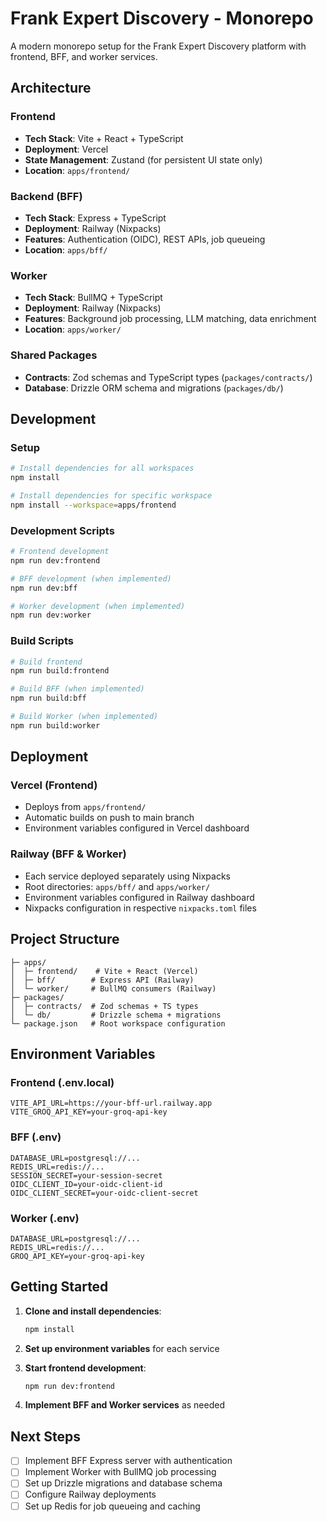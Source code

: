 # Frank Expert Discovery - Monorepo

A modern monorepo setup for the Frank Expert Discovery platform with frontend, BFF, and worker services.

## Architecture

### Frontend
- **Tech Stack**: Vite + React + TypeScript
- **Deployment**: Vercel
- **State Management**: Zustand (for persistent UI state only)
- **Location**: `apps/frontend/`

### Backend (BFF)
- **Tech Stack**: Express + TypeScript
- **Deployment**: Railway (Nixpacks)
- **Features**: Authentication (OIDC), REST APIs, job queueing
- **Location**: `apps/bff/`

### Worker
- **Tech Stack**: BullMQ + TypeScript
- **Deployment**: Railway (Nixpacks)
- **Features**: Background job processing, LLM matching, data enrichment
- **Location**: `apps/worker/`

### Shared Packages
- **Contracts**: Zod schemas and TypeScript types (`packages/contracts/`)
- **Database**: Drizzle ORM schema and migrations (`packages/db/`)

## Development

### Setup
```bash
# Install dependencies for all workspaces
npm install

# Install dependencies for specific workspace
npm install --workspace=apps/frontend
```

### Development Scripts
```bash
# Frontend development
npm run dev:frontend

# BFF development (when implemented)
npm run dev:bff

# Worker development (when implemented)
npm run dev:worker
```

### Build Scripts
```bash
# Build frontend
npm run build:frontend

# Build BFF (when implemented)
npm run build:bff

# Build Worker (when implemented)
npm run build:worker
```

## Deployment

### Vercel (Frontend)
- Deploys from `apps/frontend/`
- Automatic builds on push to main branch
- Environment variables configured in Vercel dashboard

### Railway (BFF & Worker)
- Each service deployed separately using Nixpacks
- Root directories: `apps/bff/` and `apps/worker/`
- Environment variables configured in Railway dashboard
- Nixpacks configuration in respective `nixpacks.toml` files

## Project Structure

```
├─ apps/
│  ├─ frontend/    # Vite + React (Vercel)
│  ├─ bff/        # Express API (Railway)
│  └─ worker/     # BullMQ consumers (Railway)
├─ packages/
│  ├─ contracts/  # Zod schemas + TS types
│  └─ db/         # Drizzle schema + migrations
└─ package.json   # Root workspace configuration
```

## Environment Variables

### Frontend (.env.local)
```
VITE_API_URL=https://your-bff-url.railway.app
VITE_GROQ_API_KEY=your-groq-api-key
```

### BFF (.env)
```
DATABASE_URL=postgresql://...
REDIS_URL=redis://...
SESSION_SECRET=your-session-secret
OIDC_CLIENT_ID=your-oidc-client-id
OIDC_CLIENT_SECRET=your-oidc-client-secret
```

### Worker (.env)
```
DATABASE_URL=postgresql://...
REDIS_URL=redis://...
GROQ_API_KEY=your-groq-api-key
```

## Getting Started

1. **Clone and install dependencies**:
   ```bash
   npm install
   ```

2. **Set up environment variables** for each service

3. **Start frontend development**:
   ```bash
   npm run dev:frontend
   ```

4. **Implement BFF and Worker services** as needed

## Next Steps

- [ ] Implement BFF Express server with authentication
- [ ] Implement Worker with BullMQ job processing
- [ ] Set up Drizzle migrations and database schema
- [ ] Configure Railway deployments
- [ ] Set up Redis for job queueing and caching